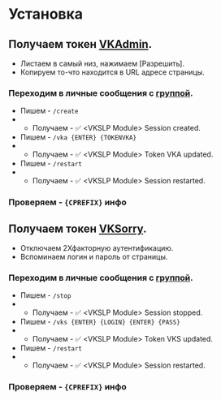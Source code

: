# Установка
## Получаем токен [VKAdmin](https://vk.cc/9NCoPi).
- Листаем в самый низ, нажимаем [Разрешить].
- Копируем то-что находится в URL адресе страницы.
### Переходим в личные сообщения с [группой](https://vk.com/lpvks).
- Пишем - `/create`
- - Получаем - ✅ &#60;VKSLP Module&#62; Session created.
- Пишем - `/vka {ENTER} {TOKENVKA}`
- - Получаем - ✅ &#60;VKSLP Module&#62; Token VKA updated.
- Пишем - `/restart`
- - Получаем - ✅ &#60;VKSLP Module&#62; Session restarted.
### Проверяем - `{CPREFIX}` инфо
## Получаем токен [VKSorry](https://vk.com/lpvks).
- Отключаем 2Хфакторную аутентификацию.
- Вспоминаем логин и пароль от страницы.
### Переходим в личные сообщения с [группой](https://vk.com/lpvks).
- Пишем - `/stop`
- - Получаем - ✅ &#60;VKSLP Module&#62; Session stopped.
- Пишем - `/vks {ENTER} {LOGIN} {ENTER} {PASS}`
- - Получаем - ✅ &#60;VKSLP Module&#62; Token VKS updated.
- Пишем - `/restart`
- - Получаем - ✅ &#60;VKSLP Module&#62; Session restarted.
### Проверяем - `{CPREFIX}` инфо
